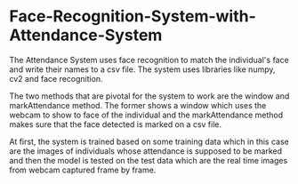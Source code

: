# Face-Recognition-System-with-Attendance-System

The Attendance System uses face recognition to match the individual's face and write their names to a csv file. The system uses libraries like numpy, cv2 and face recognition.

The two methods that are pivotal for the system to work are the window and markAttendance method. The former shows a window which uses the webcam to show to face of the individual and the markAttendance method makes sure that the face detected is marked on a csv file.

At first, the system is trained based on some training data which in this case are the images of individuals whose attendance is supposed to be marked and then the model is tested on the test data which are the real time images from webcam captured frame by frame.
